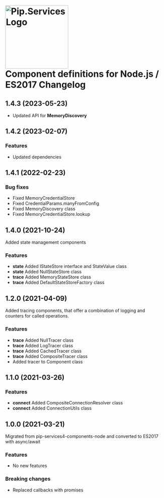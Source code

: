 # <img src="https://uploads-ssl.webflow.com/5ea5d3315186cf5ec60c3ee4/5edf1c94ce4c859f2b188094_logo.svg" alt="Pip.Services Logo" width="200"> <br/> Component definitions for Node.js / ES2017 Changelog

## <a name="1.4.3"></a> 1.4.3 (2023-05-23) 

- Updated API for **MemoryDiscovery**

## <a name="1.4.2"></a> 1.4.2 (2023-02-07) 

### Features
* Updated dependencies

## <a name="1.4.1"></a> 1.4.1 (2022-02-23) 

### Bug fixes
* Fixed MemoryCredentialStore
* Fixed CredentialParams.manyFromConfig
* Fixed MemoryDiscovery class
* Fixed MemoryCredentialStore.lookup

## <a name="1.4.0"></a> 1.4.0 (2021-10-24) 

Added state management components

### Features
* **state** Added IStateStore interface and StateValue class
* **state** Added NullStateStore class
* **trace** Added MemoryStateStore class
* **trace** Added DefaultStateStoreFactory class

## <a name="1.2.0"></a> 1.2.0 (2021-04-09) 

Added tracing components, that offer a combination of logging and counters for called operations.

### Features
* **trace** Added NullTracer class
* **trace** Added LogTracer class
* **trace** Added CachedTracer class
* **trace** Added CompositeTracer class
* Added tracer to Component class

## <a name="1.1.0"></a> 1.1.0 (2021-03-26) 

### Features
* **connect** Added CompositeConnectionResolver class
* **connect** Added ConnectionUtils class

## <a name="1.0.0"></a> 1.0.0 (2021-03-21) 

Migrated from pip-services4-components-node and converted to ES2017 with async/await

### Features
* No new features

### Breaking changes
* Replaced callbacks with promises
